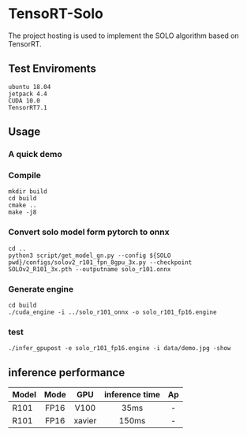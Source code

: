 # TensoRT-Solo

The project hosting is used to implement the SOLO algorithm based on TensorRT.

## Test Enviroments

    ubuntu 18.04 
    jetpack 4.4
    CUDA 10.0
    TensorRT7.1

## Usage

### A quick demo

### Compile 

    mkdir build 
    cd build
    cmake ..
    make -j8

### Convert solo model form pytorch to onnx

    cd ..
    python3 script/get_model_gn.py --config ${SOLO pwd}/configs/solov2_r101_fpn_8gpu_3x.py --checkpoint SOLOv2_R101_3x.pth --outputname solo_r101.onnx 

### Generate engine

    cd build
    ./cuda_engine -i ../solo_r101_onnx -o solo_r101_fp16.engine

### test

    ./infer_gpupost -e solo_r101_fp16.engine -i data/demo.jpg -show

## inference performance

Model | Mode | GPU | inference time | Ap
--- |:---:|:---:|:---:|:---:
R101 | FP16 | V100 | 35ms | -
R101 | FP16 | xavier  | 150ms | -
